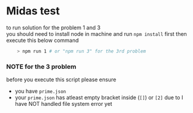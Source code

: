 # Midas test

to run solution for the problem 1 and 3 <br/>
you should need to install node in machine and run `npm install` first
then execute this below command
```sh
    > npm run 1 # or "npm run 3" for the 3rd problem
```

### NOTE for the 3 problem
before you execute this script please ensure
- you have `prime.json`
- your `prime.json` has atleast empty bracket inside (`[]`) or `[2]`
due to I have NOT handled file system error yet
